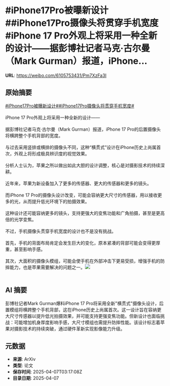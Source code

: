 # #iPhone17Pro被曝新设计##iPhone17Pro摄像头将贯穿手机宽度#iPhone 17 Pro外观上将采用一种全新的设计——据彭博社记者马克·古尔曼（Mark Gurman）报道，iPhone...

**URL**: https://weibo.com/6105753431/Pm7XzFa3I

## 原始摘要

<a href="https://m.weibo.cn/search?containerid=231522type%3D1%26t%3D10%26q%3D%23iPhone17Pro%E8%A2%AB%E6%9B%9D%E6%96%B0%E8%AE%BE%E8%AE%A1%23&amp;extparam=%23iPhone17Pro%E8%A2%AB%E6%9B%9D%E6%96%B0%E8%AE%BE%E8%AE%A1%23" data-hide=""><span class="surl-text">#iPhone17Pro被曝新设计#</span></a><a href="https://m.weibo.cn/search?containerid=231522type%3D1%26t%3D10%26q%3D%23iPhone17Pro%E6%91%84%E5%83%8F%E5%A4%B4%E5%B0%86%E8%B4%AF%E7%A9%BF%E6%89%8B%E6%9C%BA%E5%AE%BD%E5%BA%A6%23&amp;extparam=%23iPhone17Pro%E6%91%84%E5%83%8F%E5%A4%B4%E5%B0%86%E8%B4%AF%E7%A9%BF%E6%89%8B%E6%9C%BA%E5%AE%BD%E5%BA%A6%23" data-hide=""><span class="surl-text">#iPhone17Pro摄像头将贯穿手机宽度#</span></a><br><br>iPhone 17 Pro外观上将采用一种全新的设计——<br><br>据彭博社记者马克·古尔曼（Mark Gurman）报道，iPhone 17 Pro的后置摄像头将横跨整个手机背部的宽度。<br><br>与过去采用竖排或横排的摄像头不同，这种“横贯式”设计在iPhone历史上尚属首次，外观上将形成极具辨识度的视觉效果。<br><br>分析人士认为，苹果之所以做出如此大胆的设计调整，核心是对摄影技术的持续深耕。<br><br>近年来，苹果为新设备加入了更多的传感器、更大的传感器和更多的镜头。<br><br>而iPhone 17 Pro的摄像头设计改变，可能会容纳更大尺寸的传感器，用以接收更多的光，从而提升低光环境下的拍摄效果。<br><br>这种设计还可能容纳更多的镜头，支持更强大的变焦功能和广角拍摄，甚至是更高倍的光学变焦。<br><br>不过，手机摄像头贯穿手机宽度的设计也不是没有挑战。<br><br>首先，手机的背面布局肯定会发生巨大的变化，原本紧凑的背部可能会变得更厚重，甚至影响手感。<br><br>其次，大面积的摄像头模组，可能会使手机在外部冲击下更易受损，增强手机的防摔能力，也是苹果需要解决的问题之一。<img style="" src="https://tvax2.sinaimg.cn/large/006Fd7o3gy1i080x14823j30zk0ns4ci.jpg" referrerpolicy="no-referrer"><br><br>

## AI 摘要

彭博社记者Mark Gurman爆料iPhone 17 Pro将采用全新"横贯式"摄像头设计，后置模组将横跨整个手机背部，这在iPhone历史上尚属首次。这一设计旨在容纳更大尺寸传感器以提升低光拍摄效果，并可能支持更强变焦功能。但新设计也面临挑战：可能增加机身厚度影响手感，大尺寸模组也需提升防摔性能。该设计标志着苹果对摄影技术的持续突破，通过硬件革新实现影像能力升级。

## 元数据

- **来源**: ArXiv
- **类型**: 论文
- **保存时间**: 2025-04-07T03:17:08Z
- **目录日期**: 2025-04-07
